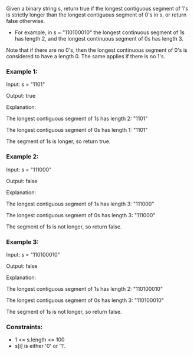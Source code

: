 Given a binary string s, return true if the longest contiguous segment of 1's is strictly longer than the longest contiguous segment of 0's in s, or return false otherwise.

-   For example, in s = "110100010" the longest continuous segment of 1s has length 2, and the longest continuous segment of 0s has length 3.

Note that if there are no 0's, then the longest continuous segment of 0's is considered to have a length 0. The same applies if there is no 1's.

### Example 1:

Input: s = "1101"

Output: true

Explanation:

The longest contiguous segment of 1s has length 2: "1101"

The longest contiguous segment of 0s has length 1: "1101"

The segment of 1s is longer, so return true.

### Example 2:

Input: s = "111000"

Output: false

Explanation:

The longest contiguous segment of 1s has length 3: "111000"

The longest contiguous segment of 0s has length 3: "111000"

The segment of 1s is not longer, so return false.

### Example 3:

Input: s = "110100010"

Output: false

Explanation:

The longest contiguous segment of 1s has length 2: "110100010"

The longest contiguous segment of 0s has length 3: "110100010"

The segment of 1s is not longer, so return false.

### Constraints:

-   1 <= s.length <= 100
-   s[i] is either '0' or '1'.
